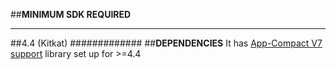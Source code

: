 ##**MINIMUM SDK REQUIRED**
******************
##4.4 (Kitkat)
#############
##**DEPENDENCIES**
It has [App-Compact V7 support](http://developer.android.com/intl/ja/tools/support-library/features.html#v7-appcompat) library set up for >=4.4 






